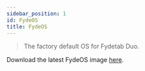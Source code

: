 ```yaml
---
sidebar_position: 1
id: FydeOS
title: FydeOS
---
```

> The factory default OS for Fydetab Duo.

Download the latest FydeOS image [here](https://fydeos.io/download/device/fydetab_duo-fydeos).